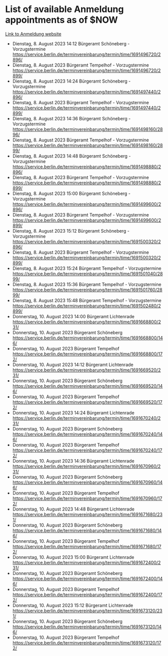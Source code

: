 # List of available Anmeldung appointments as of $NOW
[Link to Anmeldung website](https://service.berlin.de/terminvereinbarung/termin/tag.php?termin=1&anliegen[]=120686&dienstleisterlist=122210,122217,327316,122219,327312,122227,327314,122231,327346,122243,327348,122254,122252,329742,122260,329745,122262,329748,122271,327278,122273,327274,122277,327276,330436,122280,327294,122282,327290,122284,327292,122291,327270,122285,327266,122286,327264,122296,327268,150230,329760,122297,327286,122294,327284,122312,329763,122314,329775,122304,327330,122311,327334,122309,327332,317869,122281,327352,122279,329772,122283,122276,327324,122274,327326,122267,329766,122246,327318,122251,327320,122257,327322,122208,327298,122226,327300&herkunft=http%3A%2F%2Fservice.berlin.de%2Fdienstleistung%2F120686%2F)
- Dienstag, 8. August 2023 14:12 Bürgeramt Schöneberg - Vorzugstermine https://service.berlin.de/terminvereinbarung/termin/time/1691496720/2896/
- Dienstag, 8. August 2023  Bürgeramt Tempelhof - Vorzugstermine https://service.berlin.de/terminvereinbarung/termin/time/1691496720/2899/
- Dienstag, 8. August 2023 14:24 Bürgeramt Schöneberg - Vorzugstermine https://service.berlin.de/terminvereinbarung/termin/time/1691497440/2896/
- Dienstag, 8. August 2023  Bürgeramt Tempelhof - Vorzugstermine https://service.berlin.de/terminvereinbarung/termin/time/1691497440/2899/
- Dienstag, 8. August 2023 14:36 Bürgeramt Schöneberg - Vorzugstermine https://service.berlin.de/terminvereinbarung/termin/time/1691498160/2896/
- Dienstag, 8. August 2023  Bürgeramt Tempelhof - Vorzugstermine https://service.berlin.de/terminvereinbarung/termin/time/1691498160/2899/
- Dienstag, 8. August 2023 14:48 Bürgeramt Schöneberg - Vorzugstermine https://service.berlin.de/terminvereinbarung/termin/time/1691498880/2896/
- Dienstag, 8. August 2023  Bürgeramt Tempelhof - Vorzugstermine https://service.berlin.de/terminvereinbarung/termin/time/1691498880/2899/
- Dienstag, 8. August 2023 15:00 Bürgeramt Schöneberg - Vorzugstermine https://service.berlin.de/terminvereinbarung/termin/time/1691499600/2896/
- Dienstag, 8. August 2023  Bürgeramt Tempelhof - Vorzugstermine https://service.berlin.de/terminvereinbarung/termin/time/1691499600/2899/
- Dienstag, 8. August 2023 15:12 Bürgeramt Schöneberg - Vorzugstermine https://service.berlin.de/terminvereinbarung/termin/time/1691500320/2896/
- Dienstag, 8. August 2023  Bürgeramt Tempelhof - Vorzugstermine https://service.berlin.de/terminvereinbarung/termin/time/1691500320/2899/
- Dienstag, 8. August 2023 15:24 Bürgeramt Tempelhof - Vorzugstermine https://service.berlin.de/terminvereinbarung/termin/time/1691501040/2899/
- Dienstag, 8. August 2023 15:36 Bürgeramt Tempelhof - Vorzugstermine https://service.berlin.de/terminvereinbarung/termin/time/1691501760/2899/
- Dienstag, 8. August 2023 15:48 Bürgeramt Tempelhof - Vorzugstermine https://service.berlin.de/terminvereinbarung/termin/time/1691502480/2899/
- Donnerstag, 10. August 2023 14:00 Bürgeramt Lichtenrade https://service.berlin.de/terminvereinbarung/termin/time/1691668800/231/
- Donnerstag, 10. August 2023  Bürgeramt Schöneberg https://service.berlin.de/terminvereinbarung/termin/time/1691668800/146/
- Donnerstag, 10. August 2023  Bürgeramt Tempelhof https://service.berlin.de/terminvereinbarung/termin/time/1691668800/172/
- Donnerstag, 10. August 2023 14:12 Bürgeramt Lichtenrade https://service.berlin.de/terminvereinbarung/termin/time/1691669520/231/
- Donnerstag, 10. August 2023  Bürgeramt Schöneberg https://service.berlin.de/terminvereinbarung/termin/time/1691669520/146/
- Donnerstag, 10. August 2023  Bürgeramt Tempelhof https://service.berlin.de/terminvereinbarung/termin/time/1691669520/172/
- Donnerstag, 10. August 2023 14:24 Bürgeramt Lichtenrade https://service.berlin.de/terminvereinbarung/termin/time/1691670240/231/
- Donnerstag, 10. August 2023  Bürgeramt Schöneberg https://service.berlin.de/terminvereinbarung/termin/time/1691670240/146/
- Donnerstag, 10. August 2023  Bürgeramt Tempelhof https://service.berlin.de/terminvereinbarung/termin/time/1691670240/172/
- Donnerstag, 10. August 2023 14:36 Bürgeramt Lichtenrade https://service.berlin.de/terminvereinbarung/termin/time/1691670960/231/
- Donnerstag, 10. August 2023  Bürgeramt Schöneberg https://service.berlin.de/terminvereinbarung/termin/time/1691670960/146/
- Donnerstag, 10. August 2023  Bürgeramt Tempelhof https://service.berlin.de/terminvereinbarung/termin/time/1691670960/172/
- Donnerstag, 10. August 2023 14:48 Bürgeramt Lichtenrade https://service.berlin.de/terminvereinbarung/termin/time/1691671680/231/
- Donnerstag, 10. August 2023  Bürgeramt Schöneberg https://service.berlin.de/terminvereinbarung/termin/time/1691671680/146/
- Donnerstag, 10. August 2023  Bürgeramt Tempelhof https://service.berlin.de/terminvereinbarung/termin/time/1691671680/172/
- Donnerstag, 10. August 2023 15:00 Bürgeramt Lichtenrade https://service.berlin.de/terminvereinbarung/termin/time/1691672400/231/
- Donnerstag, 10. August 2023  Bürgeramt Schöneberg https://service.berlin.de/terminvereinbarung/termin/time/1691672400/146/
- Donnerstag, 10. August 2023  Bürgeramt Tempelhof https://service.berlin.de/terminvereinbarung/termin/time/1691672400/172/
- Donnerstag, 10. August 2023 15:12 Bürgeramt Lichtenrade https://service.berlin.de/terminvereinbarung/termin/time/1691673120/231/
- Donnerstag, 10. August 2023  Bürgeramt Schöneberg https://service.berlin.de/terminvereinbarung/termin/time/1691673120/146/
- Donnerstag, 10. August 2023  Bürgeramt Tempelhof https://service.berlin.de/terminvereinbarung/termin/time/1691673120/172/
